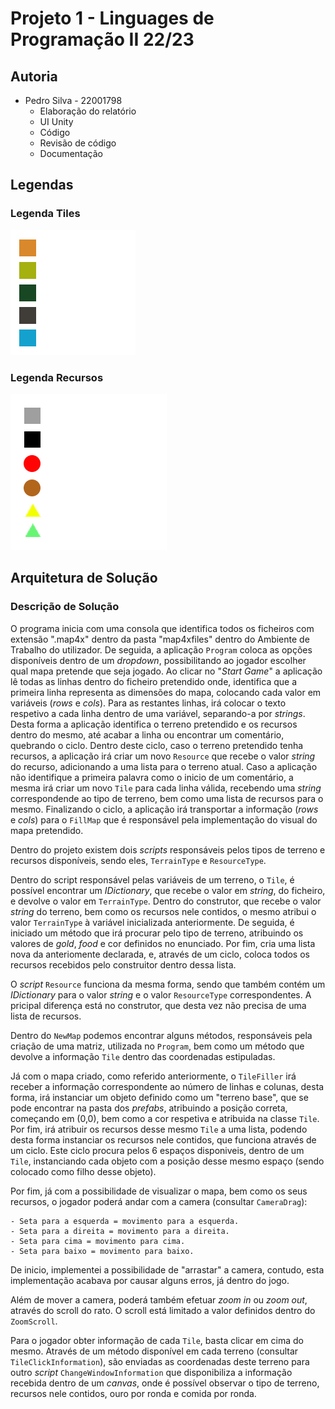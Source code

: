 # Projeto 1 - Linguages de Programação II 22/23
## Autoria
- Pedro Silva - 22001798
    - Elaboração do relatório
    - UI Unity
    - Código
    - Revisão de código
    - Documentação

## Legendas
### Legenda Tiles
![alt text](Images/Tiles.png)
### Legenda Recursos
![alt text](Images/Resources.png)

## Arquitetura de Solução
### Descrição de Solução
O programa inicia com uma consola que identifica todos os ficheiros com extensão ".map4x" dentro da pasta "map4xfiles" dentro do Ambiente de Trabalho do utilizador. De seguida, a aplicação `Program` coloca as opções disponíveis dentro de um *dropdown*, possibilitando ao jogador escolher qual mapa pretende que seja jogado.
Ao clicar no "*Start Game*" a aplicação lê todas as linhas dentro do ficheiro pretendido onde, identifica que a primeira linha representa as dimensões do mapa, colocando cada valor em variáveis (*rows* e *cols*). Para as restantes linhas, irá colocar o texto respetivo a cada linha dentro de uma variável, separando-a por *strings*. Desta forma a aplicação identifica o terreno pretendido e os recursos dentro do mesmo, até acabar a linha ou encontrar um comentário, quebrando o ciclo.
Dentro deste ciclo, caso o terreno pretendido tenha recursos, a aplicação irá criar um novo `Resource` que recebe o valor *string* do recurso, adicionando a uma lista para o terreno atual.
Caso a aplicação não identifique a primeira palavra como o inicio de um comentário, a mesma irá criar um novo `Tile` para cada linha válida, recebendo uma *string* correspondende ao tipo de terreno, bem como uma lista de recursos para o mesmo.
Finalizando o ciclo, a aplicação irá transportar a informação (*rows* e *cols*) para o `FillMap` que é responsável pela implementação do visual do mapa pretendido.

Dentro do projeto existem dois *scripts* responsáveis pelos tipos de terreno e recursos disponíveis, sendo eles, `TerrainType` e `ResourceType`.

Dentro do script responsável pelas variáveis de um terreno, o `Tile`, é possível encontrar um *IDictionary*, que recebe o valor em *string*, do ficheiro, e devolve o valor em `TerrainType`. Dentro do construtor, que recebe o valor *string* do terreno, bem como os recursos nele contidos, o mesmo atribui o valor `TerrainType` à variável inicializada anteriormente. De seguida, é iniciado um método que irá procurar pelo tipo de terreno, atribuindo os valores de *gold*, *food* e cor definidos no enunciado. Por fim, cria uma lista nova da anteriomente declarada, e, através de um ciclo, coloca todos os recursos recebidos pelo construitor dentro dessa lista.

O *script* `Resource` funciona da mesma forma, sendo que também contém um *IDictionary* para o valor *string* e o valor `ResourceType` correspondentes. A pricipal diferença está no construtor, que desta vez não precisa de uma lista de recursos. 

Dentro do `NewMap` podemos encontrar alguns métodos, responsáveis pela criação de uma matriz, utilizada no `Program`, bem como um método que devolve a informação `Tile` dentro das coordenadas estipuladas.

Já com o mapa criado, como referido anteriormente, o `TileFiller` irá receber a informação correspondente ao número de linhas e colunas, desta forma, irá instanciar um objeto definido como um "terreno base", que se pode encontrar na pasta dos *prefabs*, atribuindo a posição correta, começando em (0,0), bem como a cor respetiva e atribuida na classe `Tile`. Por fim, irá atribuir os recursos desse mesmo `Tile` a uma lista, podendo desta forma instanciar os recursos nele contidos, que funciona através de um ciclo. Este ciclo procura pelos 6 espaços disponiveis, dentro de um `Tile`, instanciando cada objeto com a posição desse mesmo espaço (sendo colocado como filho desse objeto).

Por fim, já com a possibilidade de visualizar o mapa, bem como os seus recursos, o jogador poderá andar com a camera (consultar `CameraDrag`):

    - Seta para a esquerda = movimento para a esquerda.
    - Seta para a direita = movimento para a direita.
    - Seta para cima = movimento para cima.
    - Seta para baixo = movimento para baixo.
De inicio, implementei a possibilidade de "arrastar" a camera, contudo, esta implementação acabava por causar alguns erros, já dentro do jogo.

Além de mover a camera, poderá também efetuar *zoom in* ou *zoom out*, através do scroll do rato. O scroll está limitado a valor definidos dentro do `ZoomScroll`.

Para o jogador obter informação de cada `Tile`, basta clicar em cima do mesmo. Através de um método disponível em cada terreno (consultar `TileClickInformation`), são enviadas as coordenadas deste terreno para outro *script* `ChangeWindowInformation` que disponibiliza a informação recebida dentro de um *canvas*, onde é possível observar o tipo de terreno, recursos nele contidos, ouro por ronda e comida por ronda.


